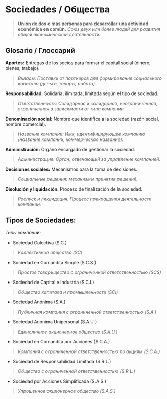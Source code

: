 # Sociedades / Общества
>**Unión de dos o más personas para desarrollar una actividad económica en común.**
>*Союз двух или более людей для развития общей экономической деятельности.*
## Glosario / Глоссарий

**Aportes:** Entregas de los socios para formar el capital social (dinero, bienes, trabajo).  
>*Вклады: Поставки от партнеров для формирования социального капитала (деньги, товары, работа).*

**Responsabilidad:** Solidaria, ilimitada, limitada según el tipo de sociedad.  
>*Ответственность: Солидарная и солидарная, неограниченная, ограниченная в зависимости от типа компании.*

**Denominación social:** Nombre que identifica a la sociedad (razón social, nombre comercial).  
>*Название компании: Имя, идентифицирующее компанию (название компании, коммерческое название).*

**Administración:** Órgano encargado de gestionar la sociedad.  
>*Администрация: Орган, отвечающий за управление компанией.*

**Decisiones sociales:** Mecanismos para la toma de decisiones.  
>*Социальные решения: механизмы принятия решений.*

**Disolución y liquidación:** Proceso de finalización de la sociedad.  
>*Роспуск и ликвидация: Процесс прекращения деятельности компании.*

## Tipos de Sociedades:  
*Типы компаний:*

- Sociedad Colectiva (S.C.)  
>*Коллективное общество (SC)*
- Sociedad en Comandita Simple (S.C.S.)  
>*Простое товарищество с ограниченной ответственностью (SCS)*
- Sociedad de Capital e Industria (S.C.I.)  
>*Общество капитала и промышленности (SCI)*
- Sociedad Anónima (S.A.)  
>*Публичная компания с ограниченной ответственностью (S.A.)*
- Sociedad Anónima Unipersonal (S.A.U.)  
>*Единоличное акционерное общество (S.A.U.)*
- Sociedad en Comandita por Acciones (S.C.A.)  
>*Компания с ограниченной ответственностью по акциям (S.C.A.)*
- Sociedad de Responsabilidad Limitada (S.R.L.)  
>*Общество с ограниченной ответственностью (S.R.L.)*
- Sociedad por Acciones Simplificada (S.A.S.)  
>*Упрощенное акционерное общество (S.A.S.)*